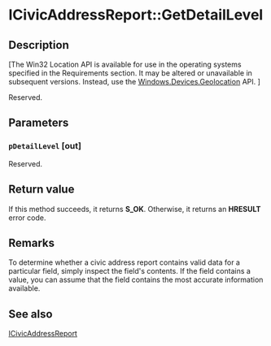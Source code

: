 # ICivicAddressReport::GetDetailLevel

## Description

[The Win32 Location API is available for use in the operating systems specified in the Requirements section. It may be altered or unavailable in subsequent versions. Instead, use the [Windows.Devices.Geolocation](https://learn.microsoft.com/uwp/api/windows.devices.geolocation) API.
]

Reserved.

## Parameters

### `pDetailLevel` [out]

Reserved.

## Return value

If this method succeeds, it returns **S_OK**. Otherwise, it returns an **HRESULT** error code.

## Remarks

To determine whether a civic address report contains valid data for a particular field, simply inspect the field's contents. If the field contains a value, you can assume that the field contains the most accurate information available.

## See also

[ICivicAddressReport](https://learn.microsoft.com/windows/desktop/api/locationapi/nn-locationapi-icivicaddressreport)